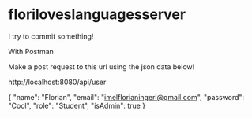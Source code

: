 # floriloveslanguagesserver

I try to commit something!


With Postman

Make a post request to this url using the json data below!

http://localhost:8080/api/user

{ "name": "Florian",
  "email": "imelflorianingerl@gmail.com",
  "password": "Cool",
  "role": "Student",
  "isAdmin": true
}
